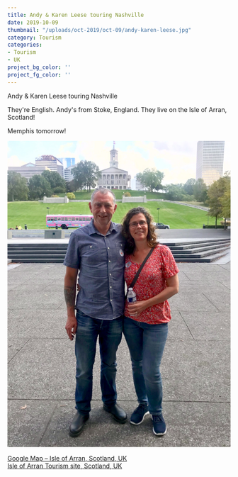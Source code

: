 ```yaml
---
title: Andy & Karen Leese touring Nashville
date: 2019-10-09
thumbnail: "/uploads/oct-2019/oct-09/andy-karen-leese.jpg"
category: Tourism
categories:
- Tourism
- UK
project_bg_color: ''
project_fg_color: ''
---
```


Andy & Karen Leese touring Nashville  

They're English. Andy's from Stoke, England. They live on the Isle of Arran, Scotland!   

Memphis tomorrow! 

![Andy & Karen Leese touring Nashville](/uploads/oct-2019/oct-09/andy-karen-leese.jpg)


<a href="https://goo.gl/maps/RfzDKmVG8iegJiw37">Google Map – Isle of Arran, Scotland, UK</a>
<br>
<a href="https://www.visitscotland.com/destinations-maps/arran/">Isle of Arran Tourism site, Scotland, UK</a>
